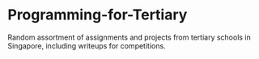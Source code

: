 # Programming-for-Tertiary
Random assortment of assignments and projects from tertiary schools in Singapore, including writeups for competitions.
